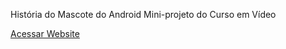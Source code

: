 História do Mascote do Android
Mini-projeto do Curso em Vídeo

<a href="https://arturcoqueiro.github.io/Mascote_Android/">Acessar Website</a>